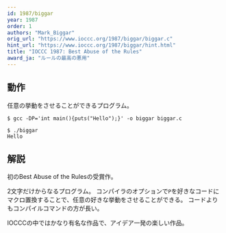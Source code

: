 ```yaml
---
id: 1987/biggar
year: 1987
order: 1
authors: "Mark_Biggar"
orig_url: "https://www.ioccc.org/1987/biggar/biggar.c"
hint_url: "https://www.ioccc.org/1987/biggar/hint.html"
title: "IOCCC 1987: Best Abuse of the Rules"
award_ja: "ルールの最高の悪用"
---
```


## 動作

任意の挙動をさせることができるプログラム。

```
$ gcc -DP='int main(){puts("Hello");}' -o biggar biggar.c

$ ./biggar
Hello
```

## 解説

初のBest Abuse of the Rulesの受賞作。

2文字だけからなるプログラム。
コンパイラのオプションで`P`を好きなコードにマクロ置換することで、任意の好きな挙動をさせることができる。
コードよりもコンパイルコマンドの方が長い。

IOCCCの中ではかなり有名な作品で、アイデア一発の楽しい作品。
